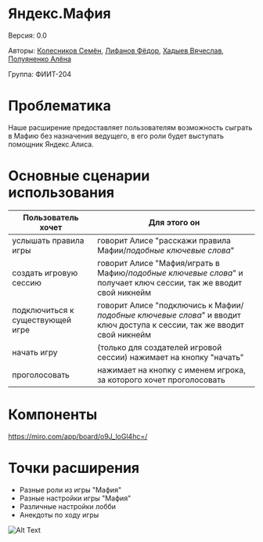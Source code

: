 # Яндекс.Мафия
Версия: 0.0

Авторы: [Колесников Семён](https://github.com/invis166), [Лифанов Фёдор](https://github.com/amagoosebitch), [Хадыев Вячеслав](https://github.com/Hvv007), [Полуяненко Алёна](https://github.com/NiripsaKakVsegda)

Группа: ФИИТ-204
# Проблематика
Наше расширение предоставляет пользователям возможность сыграть в Мафию без назначения ведущего, в его роли будет выступать помощник Яндекс.Алиса.
# Основные сценарии использования
| Пользователь хочет | Для этого он |
| ------------- | ------------- |
| услышать правила игры | говорит Алисе "расскажи правила Мафии/*подобные ключевые слова*" |
| создать игровую сессию | говорит Алисе "Мафия/играть в Мафию/*подобные ключевые слова*" и получает ключ сессии, так же вводит свой никнейм |
| подключиться к существующей игре | говорит Алисе "подключись к Мафии/*подобные ключевые слова*" и вводит ключ доступа к сессии, так же вводит свой никнейм |
| начать игру | (только для создателей игровой сессии) нажимает на кнопку "начать" |
| проголосовать | нажимает на кнопку с именем игрока, за которого хочет проголосовать |
# Компоненты
https://miro.com/app/board/o9J_loGl4hc=/
# Точки расширения
* Разные роли из игры "Мафия"
* Разные настройки игры "Мафия" 
* Различные настройки лобби
* Анекдоты по ходу игры

![Alt Text](https://c.tenor.com/wvDyYLTH4vEAAAAS/zxc-cat.gif)


